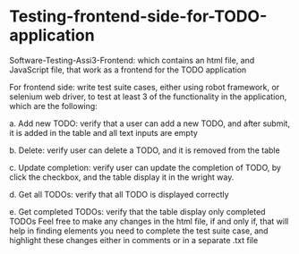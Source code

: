 # Testing-frontend-side-for-TODO-application
Software-Testing-Assi3-Frontend: which contains an html file, and JavaScript file, that work  as a frontend for the TODO application

For frontend side:
write test suite cases, either using robot framework, or selenium web 
driver, to test at least 3 of the functionality in the application, which are the following:

a. Add new TODO: verify that a user can add a new TODO, and after submit, it is added 
in the table and all text inputs are empty

b. Delete: verify user can delete a TODO, and it is removed from the table

c. Update completion: verify user can update the completion of TODO, by click the 
checkbox, and the table display it in the wright way.

d. Get all TODOs: verify that all TODO is displayed correctly

e. Get completed TODOs: verify that the table display only completed TODOs
Feel free to make any changes in the html file, if and only if, that will help in finding elements 
you need to complete the test suite case, and highlight these changes either in comments or 
in a separate .txt file

